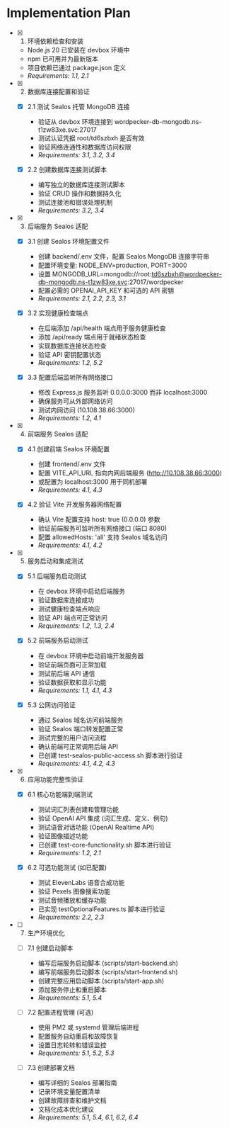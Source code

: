 # Implementation Plan

- [x] 1. 环境依赖检查和安装
  - Node.js 20 已安装在 devbox 环境中
  - npm 已可用并为最新版本
  - 项目依赖已通过 package.json 定义
  - _Requirements: 1.1, 2.1_

- [x] 2. 数据库连接配置和验证
  - [x] 2.1 测试 Sealos 托管 MongoDB 连接
    - 验证从 devbox 环境连接到 wordpecker-db-mongodb.ns-t1zw83xe.svc:27017
    - 测试认证凭据 root/td6szbxh 是否有效
    - 验证网络连通性和数据库访问权限
    - _Requirements: 3.1, 3.2, 3.4_

  - [x] 2.2 创建数据库连接测试脚本
    - 编写独立的数据库连接测试脚本
    - 验证 CRUD 操作和数据持久化
    - 测试连接池和错误处理机制
    - _Requirements: 3.2, 3.4_

- [x] 3. 后端服务 Sealos 适配
  - [x] 3.1 创建 Sealos 环境配置文件
    - 创建 backend/.env 文件，配置 Sealos MongoDB 连接字符串
    - 配置环境变量: NODE_ENV=production, PORT=3000
    - 设置 MONGODB_URL=mongodb://root:td6szbxh@wordpecker-db-mongodb.ns-t1zw83xe.svc:27017/wordpecker
    - 配置必需的 OPENAI_API_KEY 和可选的 API 密钥
    - _Requirements: 2.1, 2.2, 2.3, 3.1_

  - [x] 3.2 实现健康检查端点
    - 在后端添加 /api/health 端点用于服务健康检查
    - 添加 /api/ready 端点用于就绪状态检查
    - 实现数据库连接状态检查
    - 验证 API 密钥配置状态
    - _Requirements: 1.2, 5.2_

  - [x] 3.3 配置后端监听所有网络接口
    - 修改 Express.js 服务监听 0.0.0.0:3000 而非 localhost:3000
    - 确保服务可从外部网络访问
    - 测试内网访问 (10.108.38.66:3000)
    - _Requirements: 1.2, 4.1_

- [x] 4. 前端服务 Sealos 适配
  - [x] 4.1 创建前端 Sealos 环境配置
    - 创建 frontend/.env 文件
    - 配置 VITE_API_URL 指向内网后端服务 (http://10.108.38.66:3000)
    - 或配置为 localhost:3000 用于同机部署
    - _Requirements: 4.1, 4.3_

  - [x] 4.2 验证 Vite 开发服务器网络配置
    - 确认 Vite 配置支持 host: true (0.0.0.0) 参数
    - 验证前端服务可监听所有网络接口 (端口 8080)
    - 配置 allowedHosts: 'all' 支持 Sealos 域名访问
    - _Requirements: 4.1, 4.2_

- [x] 5. 服务启动和集成测试
  - [x] 5.1 后端服务启动测试
    - 在 devbox 环境中启动后端服务
    - 验证数据库连接成功
    - 测试健康检查端点响应
    - 验证 API 端点可正常访问
    - _Requirements: 1.2, 1.3, 2.4_

  - [x] 5.2 前端服务启动测试
    - 在 devbox 环境中启动前端开发服务器
    - 验证前端页面可正常加载
    - 测试前后端 API 通信
    - 验证数据获取和显示功能
    - _Requirements: 1.1, 4.1, 4.3_

  - [x] 5.3 公网访问验证
    - 通过 Sealos 域名访问前端服务
    - 验证 Sealos 端口转发配置正常
    - 测试完整的用户访问流程
    - 确认前端可正常调用后端 API
    - 已创建 test-sealos-public-access.sh 脚本进行验证
    - _Requirements: 4.1, 4.2, 4.3_

- [x] 6. 应用功能完整性验证
  - [x] 6.1 核心功能端到端测试
    - 测试词汇列表创建和管理功能
    - 验证 OpenAI API 集成 (词汇生成、定义、例句)
    - 测试语音对话功能 (OpenAI Realtime API)
    - 验证图像描述功能
    - 已创建 test-core-functionality.sh 脚本进行验证
    - _Requirements: 1.2, 2.1_

  - [x] 6.2 可选功能测试 (如已配置)
    - 测试 ElevenLabs 语音合成功能
    - 验证 Pexels 图像搜索功能
    - 测试音频播放和缓存功能
    - 已实现 testOptionalFeatures.ts 脚本进行验证
    - _Requirements: 2.2, 2.3_

- [ ] 7. 生产环境优化
  - [ ] 7.1 创建启动脚本
    - 编写后端服务启动脚本 (scripts/start-backend.sh)
    - 编写前端服务启动脚本 (scripts/start-frontend.sh)
    - 创建完整应用启动脚本 (scripts/start-app.sh)
    - 添加服务停止和重启脚本
    - _Requirements: 5.1, 5.4_

  - [ ] 7.2 配置进程管理 (可选)
    - 使用 PM2 或 systemd 管理后端进程
    - 配置服务自动重启和故障恢复
    - 设置日志轮转和错误监控
    - _Requirements: 5.1, 5.2, 5.3_

  - [ ] 7.3 创建部署文档
    - 编写详细的 Sealos 部署指南
    - 记录环境变量配置清单
    - 创建故障排查和维护文档
    - 文档化成本优化建议
    - _Requirements: 5.1, 5.4, 6.1, 6.2, 6.4_